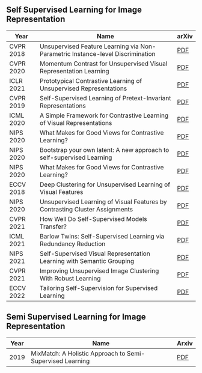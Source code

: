 ## Self Supervised Learning for Image Representation

|Year|Name|arXiv|
|---|---|---|
|CVPR 2018|Unsupervised Feature Learning via Non-Parametric Instance-level Discrimination|[PDF](https://arxiv.org/abs/1805.01978)|
|CVPR 2020|Momentum Contrast for Unsupervised Visual Representation Learning|[PDF](https://arxiv.org/abs/1911.05722)|
|ICLR 2021|Prototypical Contrastive Learning of Unsupervised Representations|[PDF](https://openreview.net/pdf?id=KmykpuSrjcq)|
|CVPR 2019|Self-Supervised Learning of Pretext-Invariant Representations|[PDF](https://arxiv.org/abs/1912.01991)|
|ICML 2020|A Simple Framework for Contrastive Learning of Visual Representations|[PDF](https://arxiv.org/abs/2002.05709)|
|NIPS 2020|What Makes for Good Views for Contrastive Learning?|[PDF](https://arxiv.org/abs/2005.10243)|
|NIPS 2020|Bootstrap your own latent: A new approach to self-supervised Learning|[PDF](https://arxiv.org/abs/2006.07733)|
|NIPS 2020|What Makes for Good Views for Contrastive Learning?|[PDF](https://arxiv.org/abs/2005.10243)|
|ECCV 2018|Deep Clustering for Unsupervised Learning of Visual Features|[PDF](https://arxiv.org/abs/1807.05520)|
|NIPS 2020|Unsupervised Learning of Visual Features by Contrasting Cluster Assignments|[PDF](https://arxiv.org/abs/2006.09882)|
|CVPR 2021|How Well Do Self-Supervised Models Transfer?|[PDF](https://arxiv.org/abs/2011.13377)|
|ICML 2021|Barlow Twins: Self-Supervised Learning via Redundancy Reduction|[PDF](https://arxiv.org/abs/2103.03230)|
|NIPS 2021|Self-Supervised Visual Representation Learning with Semantic Grouping|[PDF](https://arxiv.org/abs/2205.15288)|
|CVPR 2021|Improving Unsupervised Image Clustering With Robust Learning|[PDF](https://arxiv.org/abs/2012.11150)|
|ECCV 2022|Tailoring Self-Supervision for Supervised Learning|[PDF](https://arxiv.org/abs/2207.10023)|

## Semi Supervised Learning for Image Representation

|Year|Name|Arxiv|
|---|---|---|
|2019|MixMatch: A Holistic Approach to Semi-Supervised Learning|[PDF](https://arxiv.org/abs/1905.02249)|
